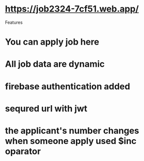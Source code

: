 # https://job2324-7cf51.web.app/

Features

# You can apply job here 
# All job data are dynamic
# firebase authentication added
# sequred url with jwt
# the applicant's number changes when someone apply used $inc oparator